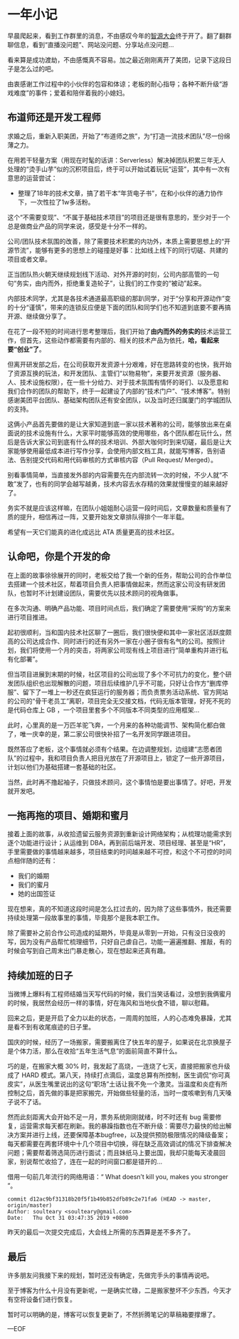 # 一年小记

早晨爬起来，看到工作群里的消息，不由感叹今年的[智源大会](https://www.baai.ac.cn/2019)终于开了。翻了翻群聊信息，看到“直播没问题”、网站没问题、分享站点没问题…

看来算是成功渡劫，不由感慨真不容易。加之最近刚刚离开了美团，记录下这段日子是怎么过的吧。

由衷感谢工作过程中的小伙伴的包容和体谅；老板的耐心指导；各种不断升级“游戏难度”的事件；爱着和陪伴着我的小媳妇。

## 布道师还是开发工程师

求婚之后，重新入职美团，开始了“布道师之旅”，为“打造一流技术团队”尽一份绵薄之力。

在用若干轻量方案（用现在时髦的话讲：Serverless）解决掉团队积累三年无人处理的“烫手山芋”似的沉积项目后，终于可以开始试着玩玩“运营”，其中有一次有意思的运营尝试：

- 整理了18年的技术文章，搞了若干本“年货电子书”，在和小伙伴的通力协作下，一次性拉了1w多活粉。

这个“不需要变现”、“不属于基础技术项目”的项目还是很有意思的，至少对于一个总是做商业产品的同学来说，感受是十分不一样的。

公司/团队技术氛围的改善，除了需要技术积累的内功外，本质上需要思想上的“开源节流”，能够有更多的思想上的碰撞是好事：比如线上线下的同行切磋、共建的项目或者文章。

正当团队热火朝天继续规划线下活动、对外开源的时刻，公司内部高管的一句句“务实，由内而外，拒绝重复造轮子”，让我们的工作变的“被动”起来。

内部技术同学，尤其是各技术通道最高职级的那趴同学，对于“分享和开源动作”变的十分“谨慎”，带来的连锁反应便是下面的团队和同学们也不知道到底要不要再搞开源、继续做分享了。

在花了一段不短的时间进行思考整理后，我们开始了**由内而外的务实的**技术运营工作，但首先，这些动作都需要有内部的、相关的技术产品为依托，**哈，看起来要“创业”了**。

但离开研发部之后，在公司获取开发资源十分艰难，好在思路转变的也快，我开始了资源互换的玩法，和开发团队、主管们“以物易物”，来要开发资源（服务器、人、技术设施权限），在一些十分给力、对于技术氛围有情怀的哥们、以及愿意和我们合作的团队的帮助下，终于一起建设了内部的“技术门户”、“技术博客”。特别感谢美团平台团队、基础架构团队还有安全团队，以及当时还归属厦门的学城团队的支持。

这俩小产品首先要做的是让大家知道到底一家以技术著称的公司，能够放出来在桌面说的技术设施有什么，大家平时能够高效的使用哪些，各个团队都在玩什么，然后是告诉大家公司到底有什么样的技术培训、外部大咖何时到来切磋，最后是让大家能够使用最低成本进行写作分享，会使用内部文档工具，就能写博客，告别语法、告别提交代码和用代码审核的方式审核内容（Pull Request/ Merged）。

别看事情简单，当直接发外部的内容需要先在内部流转一次的时候，不少人就“不敢”发了，也有的同学会越写越勇，技术内容去水存精的效果就慢慢变的越来越好了。

务实不就是应该这样嘛，在团队小姐姐耐心运营一段时间后，文章数量和质量有了质的提升，相信再过一阵，又要开始发文章排队得排个一年半载。

希望有一天它们能真的进化成远比 ATA 质量更高的技术社区。

## 认命吧，你是个开发的命

在上面的故事徐徐展开的同时，老板交给了我一个新的任务，帮助公司的合作单位去搭建一个技术社区，帮着项目负责人把事情做起来，然而这家公司没有研发团队，也暂时不计划建设团队，需要优先以技术顾问的视角做事。

在多次沟通、明确产品功能、项目时间点后，我们确定了需要使用“采购”的方案来进行项目推进。

起初很顺利，当和国内技术社区聊了一圈后，我们很快便和其中一家社区活跃度颇高的公司达成合作、同时进行的还有另外一家在小圈子很有名气的公司。按照计划，我们将使用一个月的突击，将两家公司现有线上项目进行“简单重构并进行私有化部署”。

但当项目进展到末期的时候，社区项目的公司出现了多个不可抗力的变化，整个研发团队组织也出现解散的问题，项目后续维护几乎不可能，只好让合作方“删库停服”、留下了一堆上一秒还在疯狂运行的服务器；而负责票务活动系统、官方网站的公司的“骨干老员工”离职，项目完全无交接文档，代码无版本管理，好死不死的是代码仓库上 GB ，一个项目里套多个不同版本不同类型的应用框架…

此时，心里真的是一万匹羊驼飞奔，一个月来的各种功能调节、架构简化都白做了，唯一庆幸的是，第二家公司很快补招了一名开发同学跟进项目。

既然答应了老板，这个事情就必须有个结果。在边调整规划，边组建“志愿者团队”的过程中，我和项目负责人把目光放在了开源项目上，锁定了一些开源项目，计划以他们为基础搭建一套基础的社区。

当然，此时再不撸起袖子，只做技术顾问，这个事情怕是要出事情了。好吧，开发就开发吧。

## 一拖再拖的项目、婚期和蜜月

接着上面的故事，从收拾遗留云服务资源到重新设计网络架构；从梳理功能需求到逐个功能进行设计；从运维到 DBA，再到前后端开发、项目经理、甚至是“HR”，手里需要做的事情越来越多，项目结束的时间越来越不可控，和这个不可控的时间点相伴随的还有：

- 我们的婚期
- 我们的蜜月
- 她的出国签证

现在想来，真的不知道这段时间是怎么扛过去的，因为除了这些事情外，我还需要持续处理第一段故事里的事情，毕竟那个是我本职工作。

除了需要补之前合作公司造成的延期外，毕竟是从零到一开始，只有没日没夜的写，因为没有产品帮忙梳理细节，只好自己虐自己，功能一遍遍推翻、推敲，有的时候会写到自己周末出门暴走散心，现在想起来还真有趣。

## 持续加班的日子

当微博上爆料有工程师结婚当天写代码的时候，我们当笑话看过，没想到我俩蜜月的时候，我居然会经历一样的事情，好在海风和当地伙食不错，聊以慰藉。

回来之后，更是开启了全力以赴的状态，一周周的加班，人的心态难免暴躁，尤其是看不到有收尾痕迹的日子里。

国庆的时候，经历了一场搬家，需要搬离住了快五年的屋子，如果说在北京换屋子是个体力活，那么在收拾“五年生活气息”的面前简直不算什么。

巧的是，在搬家大概 30% 时，我发起了高烧，一连烧了七天，直接把搬家也升级成了 HARD 模式。第八天，持续打点滴后，温度总算有所控制，医生调侃“你可真皮实”，从医生嘴里说出的这句“职场”土话让我不免一个激灵。当温度和炎症有所控制之后，首先做的事是把家搬完，开始做些轻量的活，当时一度咳嗽到有几天嗓子说不了话。

然而此刻距离大会开始不足一月，票务系统刚刚就绪，时不时还有 bug 需要修复，运营需求每天都在刷新。我的暴躁指数也在不断升级：需要尽力最快的给出解决方案并进行上线，还要保障基本bugfree，以及提供预防极限情况的降级备案；每天都需要在两套环境中十几个项目中切换，得在缺乏高效调试的情况下排查解决问题；需要帮着筛选简历进行面试；而且妹纸马上要出国，我却只能每天凌晨回家，别说帮忙收拾了，连在一起的时间窗口都是错开的…

借用一句前几年流行的网络用语：“ What doesn’t kill you, makes you stronger ”。

```git
commit d12ac9bf31318b20f5f1b49b852dfb89c2e71fa6 (HEAD -> master, origin/master)
Author: soulteary <soulteary@gmail.com>
Date:   Thu Oct 31 03:47:35 2019 +0800
```

昨天的最后一次提交完成后，大会线上所需的东西算是差不多齐了。

## 最后

许多朋友问我接下来的规划，暂时还没有确定，先做完手头的事情再说吧。

至于博客为什么十月没有更新呢，一是确实忙碌，二是搬家整坏不少东西，今天才有空将设备们进行恢复。

暂时可以明确的是，博客可以恢复更新了，不然折腾笔记的草稿箱要撑爆了。

—EOF
